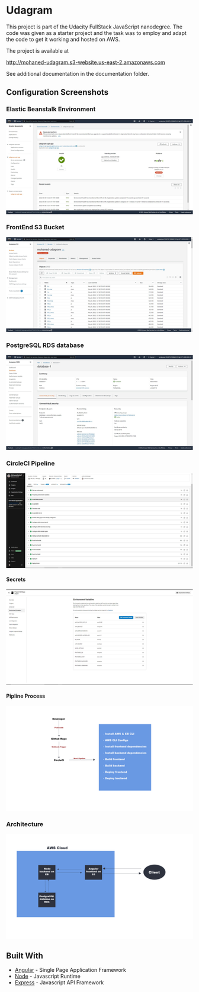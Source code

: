 # Udagram

This project is part of the Udacity FullStack JavaScript nanodegree. The code was given as a starter project and the task was to employ and adapt the code to get it working and hosted on AWS.

The project is available at

http://mohaned-udagram.s3-website.us-east-2.amazonaws.com

See additional documentation in the documentation folder.

## Configuration Screenshots

### Elastic Beanstalk Environment

![Elastic Beanstalk Environment](./documentation/AWS_EB/2.jpg)

### FrontEnd S3 Bucket

![FrontEnd S3 Bucket](./documentation/AWS_S3/1.jpg)

### PostgreSQL RDS database

![PostgreSQL RDS database](./documentation/AWS_RDS/1.jpg)

### CircleCI Pipeline

![CircleCI Pipeline](./documentation/CircleCI/1.jpg)

#### Secrets

![CircleCI Pipeline environment variables](./documentation/CircleCI/2.jpg)

#### Pipline Process

![Pipeline Schema](./documentation/diagrams/Pipline_Process.jpg)

### Architecture

![Architecture](./documentation/diagrams/Architecture_Diagram.jpg)

## Built With

- [Angular](https://angular.io/) - Single Page Application Framework
- [Node](https://nodejs.org) - Javascript Runtime
- [Express](https://expressjs.com/) - Javascript API Framework
